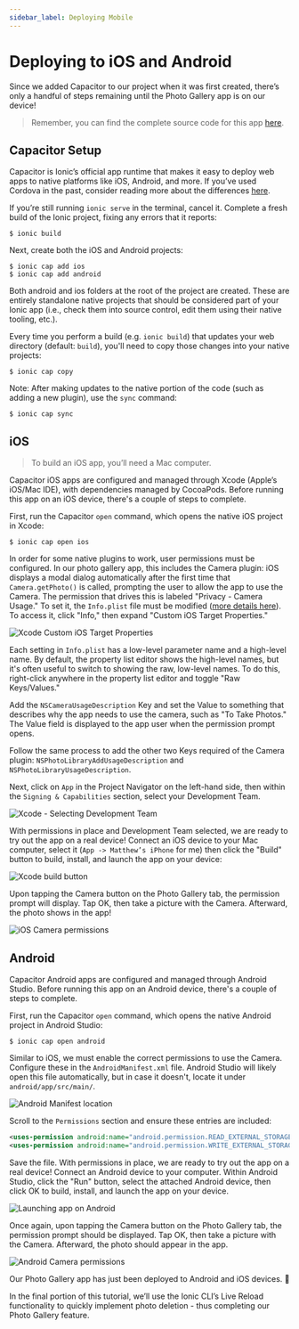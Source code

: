 ```yaml
---
sidebar_label: Deploying Mobile
---
```


# Deploying to iOS and Android

Since we added Capacitor to our project when it was first created, there’s only a handful of steps remaining until the Photo Gallery app is on our device!

> Remember, you can find the complete source code for this app [here](https://github.com/ionic-team/photo-gallery-capacitor-vue).

## Capacitor Setup

Capacitor is Ionic’s official app runtime that makes it easy to deploy web apps to native platforms like iOS, Android, and more. If you’ve used Cordova in the past, consider reading more about the differences [here](https://capacitor.ionicframework.com/docs/cordova#differences-between-capacitor-and-cordova).

If you’re still running `ionic serve` in the terminal, cancel it. Complete a fresh build of the Ionic project, fixing any errors that it reports:

```shell
$ ionic build
```

Next, create both the iOS and Android projects:

```shell
$ ionic cap add ios
$ ionic cap add android
```

Both android and ios folders at the root of the project are created. These are entirely standalone native projects that should be considered part of your Ionic app (i.e., check them into source control, edit them using their native tooling, etc.).

Every time you perform a build (e.g. `ionic build`) that updates your web directory (default: `build`), you'll need to copy those changes into your native projects:

```shell
$ ionic cap copy
```

Note: After making updates to the native portion of the code (such as adding a new plugin), use the `sync` command:

```shell
$ ionic cap sync
```

## iOS

> To build an iOS app, you’ll need a Mac computer.

Capacitor iOS apps are configured and managed through Xcode (Apple’s iOS/Mac IDE), with dependencies managed by CocoaPods. Before running this app on an iOS device, there's a couple of steps to complete.

First, run the Capacitor `open` command, which opens the native iOS project in Xcode:

```shell
$ ionic cap open ios
```

In order for some native plugins to work, user permissions must be configured. In our photo gallery app, this includes the Camera plugin: iOS displays a modal dialog automatically after the first time that `Camera.getPhoto()` is called, prompting the user to allow the app to use the Camera. The permission that drives this is labeled "Privacy - Camera Usage." To set it, the `Info.plist` file must be modified ([more details here](https://capacitor.ionicframework.com/docs/ios/configuration)). To access it, click "Info," then expand "Custom iOS Target Properties."

![Xcode Custom iOS Target Properties](/img/guides/first-app-cap-ng/xcode-info-plist.png)

Each setting in `Info.plist` has a low-level parameter name and a high-level name. By default, the property list editor shows the high-level names, but it's often useful to switch to showing the raw, low-level names. To do this, right-click anywhere in the property list editor and toggle "Raw Keys/Values."

Add the `NSCameraUsageDescription` Key and set the Value to something that describes why the app needs to use the camera, such as "To Take Photos." The Value field is displayed to the app user when the permission prompt opens.

Follow the same process to add the other two Keys required of the Camera plugin: `NSPhotoLibraryAddUsageDescription` and `NSPhotoLibraryUsageDescription`.

Next, click on `App` in the Project Navigator on the left-hand side, then within the `Signing & Capabilities` section, select your Development Team.

![Xcode - Selecting Development Team](/img/guides/first-app-cap-ng/xcode-signing.png)

With permissions in place and Development Team selected, we are ready to try out the app on a real device! Connect an iOS device to your Mac computer, select it (`App -> Matthew’s iPhone` for me) then click the "Build" button to build, install, and launch the app on your device:

![Xcode build button](/img/guides/first-app-cap-ng/xcode-build-button.png)

Upon tapping the Camera button on the Photo Gallery tab, the permission prompt will display. Tap OK, then take a picture with the Camera. Afterward, the photo shows in the app!

![iOS Camera permissions](/img/guides/first-app-cap-ng/ios-permissions-photo.png)

## Android

Capacitor Android apps are configured and managed through Android Studio. Before running this app on an Android device, there's a couple of steps to complete.

First, run the Capacitor `open` command, which opens the native Android project in Android Studio:

```shell
$ ionic cap open android
```

Similar to iOS, we must enable the correct permissions to use the Camera. Configure these in the `AndroidManifest.xml` file. Android Studio will likely open this file automatically, but in case it doesn't, locate it under `android/app/src/main/`.

![Android Manifest location](/img/guides/first-app-cap-ng/android-manifest.png)

Scroll to the `Permissions` section and ensure these entries are included:

```xml
<uses-permission android:name="android.permission.READ_EXTERNAL_STORAGE"/>
<uses-permission android:name="android.permission.WRITE_EXTERNAL_STORAGE" />
```

Save the file. With permissions in place, we are ready to try out the app on a real device! Connect an Android device to your computer. Within Android Studio, click the "Run" button, select the attached Android device, then click OK to build, install, and launch the app on your device.

![Launching app on Android](/img/guides/first-app-cap-ng/android-device.png)

Once again, upon tapping the Camera button on the Photo Gallery tab, the permission prompt should be displayed. Tap OK, then take a picture with the Camera. Afterward, the photo should appear in the app.

![Android Camera permissions](/img/guides/first-app-cap-ng/android-permissions-photo.png)

Our Photo Gallery app has just been deployed to Android and iOS devices. 🎉

In the final portion of this tutorial, we’ll use the Ionic CLI’s Live Reload functionality to quickly implement photo deletion - thus completing our Photo Gallery feature.
